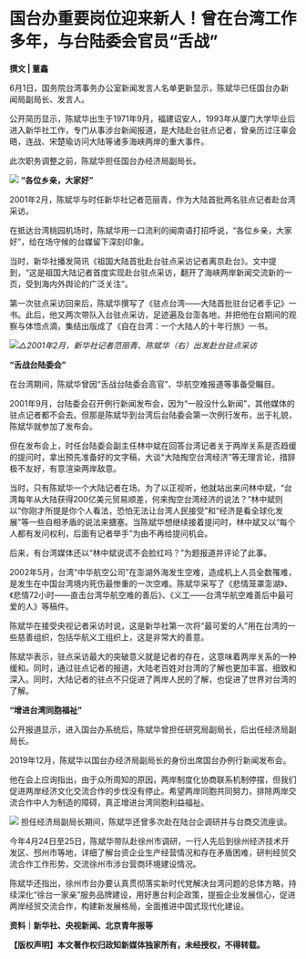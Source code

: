 

# 国台办重要岗位迎来新人！曾在台湾工作多年，与台陆委会官员“舌战”

**撰文 | 董鑫**

6月1日，国务院台湾事务办公室新闻发言人名单更新显示，陈斌华已任国台办新闻局副局长、发言人。

公开简历显示，陈斌华出生于1971年9月，福建诏安人，1993年从厦门大学毕业后进入新华社工作，专门从事涉台新闻报道，是大陆赴台驻点记者，曾亲历过汪辜会晤，连战、宋楚瑜访问大陆等诸多海峡两岸的重大事件。

此次职务调整之前，陈斌华担任国台办经济局副局长。

![](https://inews.gtimg.com/news_bt/OJfoRKWPYSVEiM9QI6AM-wCGzplPiE13-x8omTj4HAW8wAA/1000)
**“各位乡亲，大家好”**

2001年2月，陈斌华与时任新华社记者范丽青，作为大陆首批两名驻点记者赴台湾采访。

在抵达台湾桃园机场时，陈斌华用一口流利的闽南语打招呼说，“各位乡亲，大家好”，给在场守候的台媒留下深刻印象。

当时，新华社播发简讯《祖国大陆首批赴台驻点采访记者离京赴台》。文中提到，“这是祖国大陆记者首度实现赴台驻点采访，翻开了海峡两岸新闻交流新的一页，受到海内外舆论的广泛关注”。

第一次驻点采访回来后，陈斌华撰写了《驻点台湾——大陆首批驻台记者手记》一书。此后，他又两次带队入台驻点采访，足迹遍及台澎各地，并把他在台期间的观察与体悟点滴，集结出版成了《自在台湾：一个大陆人的十年行旅》一书。

![](https://inews.gtimg.com/news_bt/O0a0OuQaU1S_MQ9y9_yV1a2vOSeEge8uJYfERDe0gedUIAA/1000)_△2001年2月，新华社记者范丽青、陈斌华（右）出发赴台驻点采访_

**“舌战台陆委会”**

在台湾期间，陈斌华曾因“舌战台陆委会高官”、华航空难报道等事备受瞩目。

2001年9月，台陆委会召开例行新闻发布会，因为“一般没什么新闻”，其他媒体的驻点记者都不会去。但那是陈斌华到台湾后台陆委会第一次例行发布，出于礼貌，陈斌华就参加了发布会。

但在发布会上，时任台陆委会副主任林中斌在回答台湾记者关于两岸关系是否趋缓的提问时，拿出预先准备好的文字稿，大谈“大陆掏空台湾经济”等无理言论，措辞极不友好，有意渲染两岸敌意。

当时，只有陈斌华一个大陆记者在场。为了以正视听，他就站出来问林中斌，“台湾每年从大陆获得200亿美元贸易顺差，何来掏空台湾经济的说法？”林中斌则以“你刚才所提是你个人看法，恐怕无法让台湾人民接受”和“经济是看全球化发展”等一些自相矛盾的说法来搪塞。当陈斌华想继续接着提问时，林中斌又以“每个人都有发问权利，后面有记者举手”为由不再给提问机会。

后来，有台湾媒体还以“林中斌说谎不会脸红吗？”为题报道并评论了此事。

2002年5月，台湾“中华航空公司”在澎湖外海发生空难，造成机上人员全数罹难，是发生在中国台湾境内死伤最惨重的一次空难。陈斌华采写了《悲情笼罩澎湖》、《悲情72小时——直击台湾华航空难的善后》、《义工——台湾华航空难善后中最可爱的人》等稿件。

陈斌华在接受央视记者采访时说，这是新华社第一次将“最可爱的人”用在台湾的一些慈善组织，包括华航义工组织上，这是非常大的善意。

陈斌华表示，驻点采访最大的突破意义就是记者的存在，这意味着两岸关系的一种缓和。同时，通过驻点记者的报道，大陆老百姓对台湾的了解也更加丰富、细致和深入。同时，大陆记者的驻点不只促进了两岸人民的了解，也促进了世界对台湾的了解。

**“增进台湾同胞福祉”**

公开报道显示，进入国台办系统后，陈斌华曾担任研究局副局长，后出任经济局副局长。

2019年12月，陈斌华以国台办经济局副局长的身份出席国台办例行新闻发布会。

他在会上应询指出，由于众所周知的原因，两岸制度化协商联系机制停摆，但我们促进两岸经济文化交流合作的步伐没有停止。希望两岸同胞共同努力，排除两岸交流合作中人为制造的障碍，真正增进台湾同胞利益福祉。

![](https://inews.gtimg.com/news_bt/Ouxmf2XjpFA_SiytgtYGCT1GlvqrxKECvPS51ABEiPWRgAA/1000)
担任经济局副局长期间，陈斌华还曾多次赴在陆台企调研并与台商交流座谈。

今年4月24日至25日，陈斌华带队赴徐州市调研，一行人先后到徐州经济技术开发区、邳州市等地，详细了解台资企业生产经营情况和存在矛盾困难，研判经贸交流合作工作形势，交流徐州市涉台营商环境建设情况。

陈斌华还指出，徐州市台办要认真贯彻落实新时代党解决台湾问题的总体方略，持续深化“徐台一家亲”服务品牌建设，用好惠台利企政策，提振企业发展信心，促进两岸经贸交流合作，构建新发展格局，全面推进中国式现代化建设。

**资料｜新华社、央视新闻、北京青年报等**

**【版权声明】本文著作权归政知新媒体独家所有，未经授权，不得转载。**


